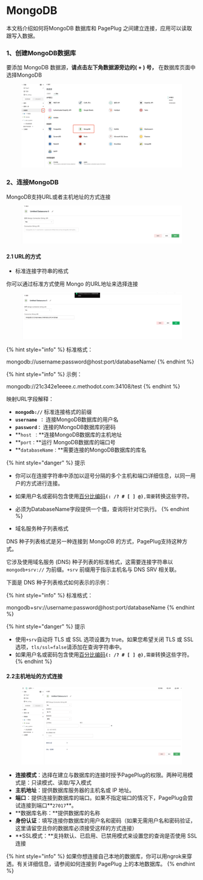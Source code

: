 # MongoDB

本文档介绍如何将MongoDB 数据库和 PagePlug 之间建立连接，应用可以读取跟写入数据。



### 1、创建MongoDB数据库

要添加 MongoDB 数据源，**请点击左下角数据源旁边的( + ) 号，** 在数据库页面中选择MongoDB

<figure><img src="../../../.gitbook/assets/image (114).png" alt=""><figcaption></figcaption></figure>

### 2、连接MongoDB

MongoDB支持URL或者主机地址的方式连接

<figure><img src="../../../.gitbook/assets/image (103).png" alt=""><figcaption></figcaption></figure>

#### 2.1 URL的方式

* 标准连接字符串的格式

你可以通过标准方式使用 Mongo 的URL地址来选择连接

<figure><img src="../../../.gitbook/assets/image (115).png" alt=""><figcaption></figcaption></figure>

{% hint style="info" %}
标准格式：

mongodb://username:password@host:port/databaseName/
{% endhint %}

{% hint style="info" %}
示例：

mongodb://21c342e1eeee.c.methodot.com:34108/test
{% endhint %}

映射URL字段解释：

* **`mongodb://`** 标准连接格式的前缀
* **`username ：`** 连接MongoDB数据库的用户名
* **`password：`** 连接的MongoDB数据库的密码
* **`host ：`**连接MongoDB数据库的主机地址
* **`port：`**运行 MongoDB数据库的端口号
* **`databaseName：`**需要连接的MongoDB数据库的库名

{% hint style="danger" %}
提示

* 你可以在连接字符串中添加以逗号分隔的多个主机和端口详细信息，以同一用户的方式进行连接。
* 如果用户名或密码包含使用[百分比编码](https://www.rfc-editor.org/rfc/rfc3986#section-2.1)**`(: /? # [ ] @)`**`,需要`转换这些字符。
* 必须为DatabaseName字段提供一个值，查询将针对它执行。
{% endhint %}

* 域名服务种子列表格式

DNS 种子列表格式是另一种连接到 MongoDB 的方式，PagePlug支持这种方式。

它涉及使用域名服务 (DNS) 种子列表的标准格式，这需要连接字符串以 `mongodb+srv://` 为前缀。`+srv` 前缀用于指示主机名与 DNS SRV 相关联。

下面是 DNS 种子列表格式如何表示的示例：

{% hint style="info" %}
标准格式：

mongodb+srv://username:password@host:port/databaseName
{% endhint %}

{% hint style="danger" %}
提示

* 使用`+srv`自动将 TLS 或 SSL 选项设置为 true。如果您希望关闭 TLS 或 SSL 选项，`tls/ssl=false`请添加在查询字符串中。
* 如果用户名或密码包含使用[百分比编码](https://www.rfc-editor.org/rfc/rfc3986#section-2.1)**`(: /? # [ ] @)`**`,需要`转换这些字符。
{% endhint %}

#### 2.2主机地址的方式连接

<figure><img src="../../../.gitbook/assets/image (55).png" alt=""><figcaption></figcaption></figure>

* **连接模式**：选择在建立与数据库的连接时授予PagePlug的权限。两种可用模式是：只读模式、读取/写入模式
* **主机地址**：提供数据库服务器的主机名或 IP 地址。
* **端口**：提供连接到数据库的端口。如果不指定端口的情况下，PagePlug会尝试连接到端口**`27017`**。
* **数据库名称：**提供数据库的名称
* **身份认证**：填写连接你数据库的用户名和密码（如果无需用户名和密码验证，这里请留空且你的数据库必须接受这样的方式连接）
* **SSL模式：**支持默认、已启用、已禁用模式来设置您的查询是否使用 SSL 连接

{% hint style="info" %}
如果你想连接自己本地的数据库，你可以用ngrok来穿透。有关详细信息，请参阅如何连接到 PagePlug 上的本地数据库。
{% endhint %}
